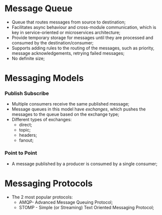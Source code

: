 # Message Queue
- Queue that routes messages from source to destination;
- Facilitates async behaviour and cross-module communication, which is key in service-oriented or microservices architecture;
- Provide temporary storage for messages until they are processed and consumed by the destination/consumer;
- Supports adding rules to the routing of the messages, such as priority, message acknowledgements, retrying failed messages;
- No definite size;

# Messaging Models

### Publish Subscribe
- Multiple consumers receive the same published message;
- Message queues in this model have _exchanges_, which pushes the messages to the queue based on the exchange type;
- Different types of exchanges:
  - direct;
  - topic;
  - headers;
  - fanout;

### Point to Point
- A message published by a producer is consumed by a single consumer;

# Messaging Protocols
- The 2 most popular protocols:
  - AMQP- Advanced Message Queuing Protocol;
  - STOMP - Simple (or Streaming) Text Oriented Messaging Protocol;
